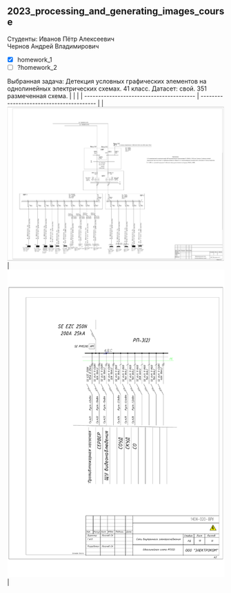 ## 2023_processing_and_generating_images_course

Студенты:
Иванов Пётр Алексеевич  
Чернов Андрей Владимирович 

- [x] homework_1
- [ ] ?homework_2

Выбранная задача: Детекция условных графических элементов на однолинейных электрических схемах. 41 класс.
Датасет: свой. 351 размеченная схема.
|                                          |                                          |
| ---------------------------------------- | ---------------------------------------- |
| ![Пример схемы](./assets/scheme_001.png) | ![Пример схемы](./assets/scheme_002.png) |

